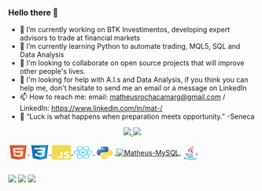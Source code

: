### Hello there 👋

- 🔭 I’m currently working on BTK Investimentos, developing expert advisors to trade at financial markets
- 🌱 I’m currently learning Python to automate trading, MQL5, SQL and Data Analysis
- 👯 I'm looking to collaborate on open source projects that will improve other people's lives.
- 🤔 I'm looking for help with A.I.s and Data Analysis, if you think you can help me, don't hesitate to send me an email or a message on LinkedIn
- 📫 How to reach me: email: matheusrochacamarg@gmail.com / LinkedIn: https://www.linkedin.com/in/mat-/
- 💭 “Luck is what happens when preparation meets opportunity.” -Seneca
<div align="center">
  <a href="https://github.com/mat-zip">
  <img height="180em" src="https://github-readme-stats.vercel.app/api?username=mat-zip&show_icons=true&theme=dracula&include_all_commits=true&count_private=true"/>
  <img height="180em" src="https://github-readme-stats.vercel.app/api/top-langs/?username=mat-zip&layout=compact&langs_count=7&theme=dracula"/>
</div>

<div style="display: inline_block"><br>
  <img align="center" alt="Matheus-HTML" height="30" width="40" src="https://raw.githubusercontent.com/devicons/devicon/master/icons/html5/html5-original.svg">
  <img align="center" alt="Matheus-CSS" height="30" width="40" src="https://raw.githubusercontent.com/devicons/devicon/master/icons/css3/css3-original.svg">
  <img align="center" alt="Matheus-Js" height="30" width="40" src="https://raw.githubusercontent.com/devicons/devicon/master/icons/javascript/javascript-plain.svg">
  <img align="center" alt="Matheus-React" height="30" width="40" src="https://raw.githubusercontent.com/devicons/devicon/master/icons/react/react-original.svg">
  <img align="center" alt="Matheus-Py" height="30" width="40" src="https://raw.githubusercontent.com/devicons/devicon/master/icons/python/python-original.svg">
  <img align="center" alt="Matheus-MySQL" height="30" width="40" src="https://cdn.jsdelivr.net/gh/devicons/devicon/icons/mysql/mysql-plain-wordmark.svg">
  <img align="center" alt="Matheus-Java" height="30" width="40" src="https://raw.githubusercontent.com/devicons/devicon/7a4ca8aa871d6dca81691e018d31eed89cb70a76/icons/java/java-original.svg">
</div>

##

<div> 
   <a href="https://www.instagram.com/matheus_rochh/" target="_blank"><img src="https://img.shields.io/badge/-Instagram-%23E4405F?style=for-the-badge&logo=instagram&logoColor=white" target="_blank"></a>
  <a href = "mailto: matheusrochacamarg@gmail.com"><img src="https://img.shields.io/badge/-Gmail-%23333?style=for-the-badge&logo=gmail&logoColor=white" target="_blank"></a>
  <a href="https://www.linkedin.com/in/mat-/" target="_blank"><img src="https://img.shields.io/badge/-LinkedIn-%230077B5?style=for-the-badge&logo=linkedin&logoColor=white" target="_blank"></a>
</div>
